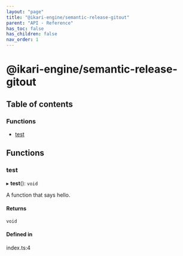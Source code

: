 ```yaml
---
layout: "page"
title: "@ikari-engine/semantic-release-gitout"
parent: "API - Reference"
has_toc: false
has_children: false
nav_order: 1
---
```


# @ikari-engine/semantic-release-gitout

## Table of contents

### Functions

- [test](../wiki/Home#test)

## Functions

### test

▸ **test**(): `void`

A function that says hello.

#### Returns

`void`

#### Defined in

index.ts:4
